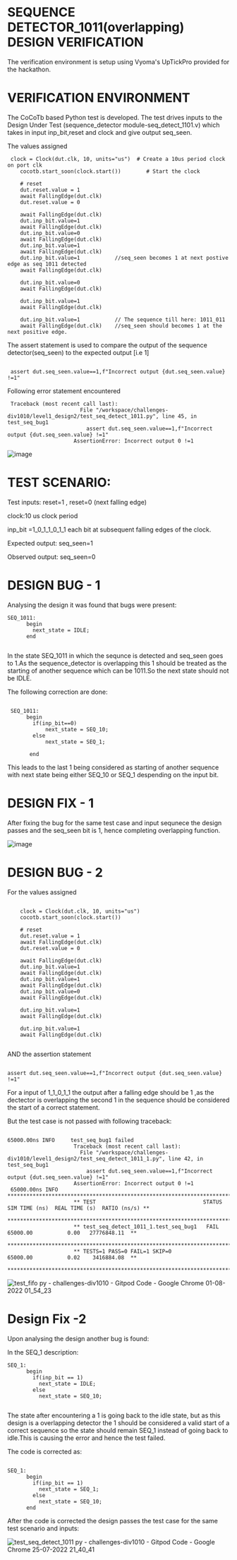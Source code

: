 # SEQUENCE DETECTOR_1011(overlapping)  DESIGN VERIFICATION

The verification environment is setup using Vyoma's UpTickPro provided for the hackathon.

# VERIFICATION ENVIRONMENT

The CoCoTb based Python test is developed. The test drives inputs to the Design Under Test (sequence_detector module-seq_detect_1101.v) which takes in input inp_bit,reset and clock 
and give output seq_seen.

The values assigned

```
 clock = Clock(dut.clk, 10, units="us")  # Create a 10us period clock on port clk
    cocotb.start_soon(clock.start())        # Start the clock

    # reset
    dut.reset.value = 1
    await FallingEdge(dut.clk)  
    dut.reset.value = 0
    
    await FallingEdge(dut.clk)
    dut.inp_bit.value=1
    await FallingEdge(dut.clk)
    dut.inp_bit.value=0
    await FallingEdge(dut.clk)
    dut.inp_bit.value=1
    await FallingEdge(dut.clk)
    dut.inp_bit.value=1           //seq_seen becomes 1 at next postive edge as seq 1011 detected
    await FallingEdge(dut.clk)

    dut.inp_bit.value=0
    await FallingEdge(dut.clk)

    dut.inp_bit.value=1
    await FallingEdge(dut.clk)

    dut.inp_bit.value=1           // The sequence till here: 1011_011
    await FallingEdge(dut.clk)    //seq_seen should becomes 1 at the next positive edge.   
```

The assert statement is used to compare the output of the sequence detector(seq_seen) to the expected output [i.e 1]

```

 assert dut.seq_seen.value==1,f"Incorrect output {dut.seq_seen.value} !=1"

```

Following error statement encountered

```
 Traceback (most recent call last):
                       File "/workspace/challenges-div1010/level1_design2/test_seq_detect_1011.py", line 45, in test_seq_bug1
                         assert dut.seq_seen.value==1,f"Incorrect output {dut.seq_seen.value} !=1"
                     AssertionError: Incorrect output 0 !=1

```

![image](https://user-images.githubusercontent.com/78270386/180813961-6c3d2c95-26dd-4199-8ab1-992fea713982.png)



# TEST SCENARIO:

Test inputs: reset=1 
             , reset=0 (next falling edge)

clock:10 us clock period

inp_bit =1_0_1_1_0_1_1 each bit at subsequent falling edges of the clock.

Expected output: seq_seen=1

Observed output: seq_seen=0


# DESIGN BUG - 1

Analysing the design it was found that bugs were present:

```
SEQ_1011:
      begin
        next_state = IDLE;
      end


```

In the state SEQ_1011 in which the sequnce is detected and seq_seen goes to 1.As the sequence_detector is overlapping this 1 should be treated as the starting of another
sequence which can be 1011.So the next state should not be IDLE.

The following correction are done:

```

 SEQ_1011:
      begin
        if(inp_bit==0)
            next_state = SEQ_10;
        else
            next_state = SEQ_1;

       end

```

This leads to the last 1 being considered as starting of another sequence with next state being either SEQ_10 or SEQ_1 despending on the input bit.


# DESIGN FIX - 1

After fixing the bug for the same test case and input sequnece the design passes and the seq_seen bit is 1, hence completing overlapping function.


![image](https://user-images.githubusercontent.com/78270386/180815693-abfbad6c-aae5-43ca-b51c-c791806e630e.png)



# DESIGN BUG - 2
For the values assigned 

```

    clock = Clock(dut.clk, 10, units="us")  
    cocotb.start_soon(clock.start())        

    # reset
    dut.reset.value = 1
    await FallingEdge(dut.clk)  
    dut.reset.value = 0
    
    await FallingEdge(dut.clk)
    dut.inp_bit.value=1
    await FallingEdge(dut.clk)
    dut.inp_bit.value=1
    await FallingEdge(dut.clk)
    dut.inp_bit.value=0
    await FallingEdge(dut.clk)

    dut.inp_bit.value=1
    await FallingEdge(dut.clk)

    dut.inp_bit.value=1
    await FallingEdge(dut.clk)
    
```

AND the assertion statement

```

assert dut.seq_seen.value==1,f"Incorrect output {dut.seq_seen.value} !=1"

```


For a input of 1_1_0_1_1 the output after a falling edge should be 1 ,as the dectector is overlapping the second 1 in the sequence should be considered the start of a correct statement.

But the test case is not passed with following traceback:

```

65000.00ns INFO     test_seq_bug1 failed
                     Traceback (most recent call last):
                       File "/workspace/challenges-div1010/level1_design2/test_seq_detect_1011_1.py", line 42, in test_seq_bug1
                         assert dut.seq_seen.value==1,f"Incorrect output {dut.seq_seen.value} !=1"
                     AssertionError: Incorrect output 0 !=1
 65000.00ns INFO     **********************************************************************************************
                     ** TEST                                  STATUS  SIM TIME (ns)  REAL TIME (s)  RATIO (ns/s) **
                     **********************************************************************************************
                     ** test_seq_detect_1011_1.test_seq_bug1   FAIL       65000.00           0.00   27776848.11  **
                     **********************************************************************************************
                     ** TESTS=1 PASS=0 FAIL=1 SKIP=0                      65000.00           0.02    3416884.08  **
                     **********************************************************************************************

```


![test_fifo py - challenges-div1010 - Gitpod Code - Google Chrome 01-08-2022 01_54_23](https://user-images.githubusercontent.com/78270386/182043937-99b0f3c1-98f3-4bf8-8f39-aff28b18ad14.png)



# Design Fix -2

Upon analysing the design another bug is found:

In the SEQ_1 description:

```
SEQ_1:
      begin
        if(inp_bit == 1)
          next_state = IDLE;
        else
          next_state = SEQ_10;
          
```

The state after encountering a 1 is going back to the idle state, but as this design is a overlapping detector the 1 should be considered a valid start of a correct sequence so the state should remain SEQ_1 instead of going back to idle.This is causing the error and hence the test failed.


The code is corrected as:

```

SEQ_1:
      begin
        if(inp_bit == 1)
          next_state = SEQ_1;
        else
          next_state = SEQ_10;
      end

```

After the code is corrected the design passes the test case for the same test scenario and inputs:

![test_seq_detect_1011 py - challenges-div1010 - Gitpod Code - Google Chrome 25-07-2022 21_40_41](https://user-images.githubusercontent.com/78270386/182043371-b3ebb5db-8878-45d8-94ea-47c28cde83cd.png)


                     



